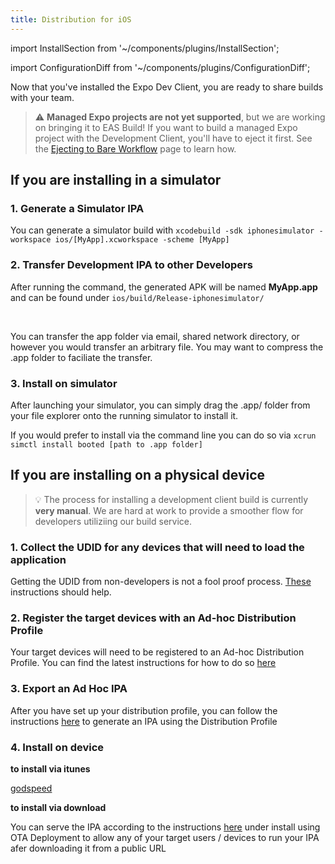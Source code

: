 ```yaml
---
title: Distribution for iOS
---
```


import InstallSection from '~/components/plugins/InstallSection';

import ConfigurationDiff from '~/components/plugins/ConfigurationDiff';


Now that you've installed the Expo Dev Client, you are ready to share builds with your team.

> ⚠️ **Managed Expo projects are not yet supported**, but we are working on bringing it to EAS Build! If you want to build a managed Expo project with the Development Client, you'll have to eject it first. See the [Ejecting to Bare Workflow](../../workflow/customizing/) page to learn how.

## If you are installing in a simulator

### 1. Generate a Simulator IPA

You can generate a simulator build with `xcodebuild -sdk iphonesimulator -workspace ios/[MyApp].xcworkspace -scheme [MyApp]`

### 2. Transfer Development IPA to other Developers

After running the command, the generated APK will be named **MyApp.app** and can be found under `ios/build/Release-iphonesimulator/`

<br /> 

You can transfer the app folder via email, shared network directory, or however you would transfer an arbitrary file.  You may want to compress the .app folder to faciliate the transfer.


### 3. Install on simulator

After launching your simulator, you can simply drag the .app/ folder from your file explorer onto the running simulator to install it.

If you would prefer to install via the command line you can do so via `xcrun simctl install booted [path to .app folder]`

## If you are installing on a physical device

> 💡 The process for installing a development client build is currently **very manual**.  We are hard at work to provide a smoother flow for developers utiliziing our build service.


### 1. Collect the UDID for any devices that will need to load the application

Getting the UDID from non-developers is not a fool proof process.  [These](https://help.apple.com/xcode/mac/current/#/dev93ef696c6?sub=devdfa32588f) instructions should help.

### 2. Register the target devices with an Ad-hoc Distribution Profile 

Your target devices will need to be registered to an Ad-hoc Distribution Profile.  You can find the latest instructions for how to do so [here](https://help.apple.com/developer-account/#/devebd34abb1)

### 3. Export an Ad Hoc IPA

After you have set up your distribution profile, you can follow the instructions [here](https://docs.testfairy.com/iOS_SDK/Exporting_Ad_Hoc_IPA.html) to generate an IPA using the Distribution Profile

### 4. Install on device

**to install via itunes**

[godspeed](https://developer.apple.com/forums/thread/86806)

**to install via download**

You can serve the IPA according to the instructions [here](https://docs.monaca.io/en/products_guide/monaca_ide/deploy/non_market_deploy/) under install using OTA Deployment to allow any of your target users / devices to run your IPA afer downloading it from a public URL

